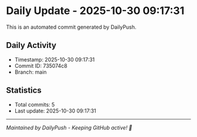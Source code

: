 # Daily Update - 2025-10-30 09:17:31

This is an automated commit generated by DailyPush.

## Daily Activity
- Timestamp: 2025-10-30 09:17:31
- Commit ID: 735074c8
- Branch: main

## Statistics
- Total commits: 5
- Last update: 2025-10-30 09:17:31

---
*Maintained by DailyPush - Keeping GitHub active! 🚀*
